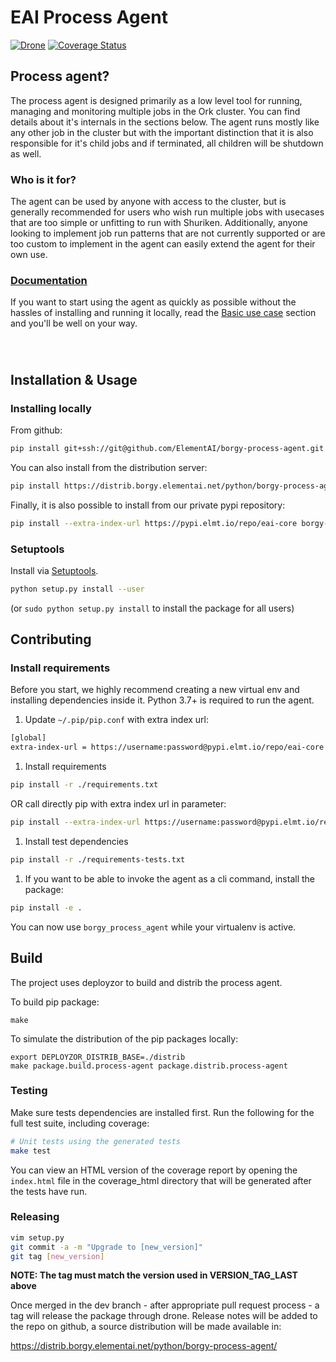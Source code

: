 # EAI Process Agent

[![Drone](https://drone.elementai.com:8443/api/badges/ElementAI/borgy-process-agent/status.svg?branch=dev)](https://drone.elementai.com:8443/ElementAI/borgy-process-agent)
[![Coverage Status](https://coveralls.io/repos/github/ElementAI/borgy-process-agent/badge.svg?branch=master&t=zqIPKC)](https://coveralls.io/github/ElementAI/borgy-process-agent)

## Process agent?
The process agent is designed primarily as a low level tool for running, managing and monitoring multiple jobs in the
Ork cluster. You can find details about it's internals in the sections below.
The agent runs mostly like any other job in the cluster but with the important distinction that it is also
responsible for it's child jobs and if terminated, all children will be shutdown as well.

### Who is it for?
The agent can be used by anyone with access to the cluster, but is generally recommended for users who wish
run multiple jobs with usecases that are too simple or unfitting to run with Shuriken. Additionally, anyone looking
to implement job run patterns that are not currently supported or are too custom to implement in the agent can
easily extend the agent for their own use.

### [Documentation](tutorial.md)

If you want to start using the agent as quickly as possible without the hassles of installing
and running it locally, read the [Basic use case](tutorial.md#basic-usage) section and you'll be well on your way.

###
<br />

## Installation & Usage

### Installing locally

From github:
```sh
pip install git+ssh://git@github.com/ElementAI/borgy-process-agent.git
```

You can also install from the distribution server:
```sh
pip install https://distrib.borgy.elementai.net/python/borgy-process-agent/borgy-process-agent-[version].tar.gz
```

Finally, it is also possible to install from our private pypi repository:

```sh
pip install --extra-index-url https://pypi.elmt.io/repo/eai-core borgy-process-agent==[version]
```

### Setuptools

Install via [Setuptools](https://pypi.python.org/pypi/setuptools).

```sh
python setup.py install --user
```
(or `sudo python setup.py install` to install the package for all users)

## Contributing

### Install requirements

Before you start, we highly recommend creating a new virtual env and installing dependencies inside it.
Python 3.7+ is required to run the agent.

1. Update `~/.pip/pip.conf` with extra index url:
```sh
[global]
extra-index-url = https://username:password@pypi.elmt.io/repo/eai-core
```
1. Install requirements
```sh
pip install -r ./requirements.txt
```
OR call directly pip with extra index url in parameter:
```sh
pip install --extra-index-url https://username:password@pypi.elmt.io/repo/eai-core -r ./requirements.txt
```
1. Install test dependencies
```sh
pip install -r ./requirements-tests.txt
```
1. If you want to be able to invoke the agent as a cli command, install the package:
```sh
pip install -e .
```
You can now use `borgy_process_agent` while your virtualenv is active.

## Build

The project uses deployzor to build and distrib the process agent.

To build pip package:
```
make
```

To simulate the distribution of the pip packages locally:
```
export DEPLOYZOR_DISTRIB_BASE=./distrib
make package.build.process-agent package.distrib.process-agent
```


### Testing

Make sure tests dependencies are installed first.
Run the following for the full test suite, including coverage:

```sh
# Unit tests using the generated tests
make test
```
You can view an HTML version of the coverage report by opening the `index.html` file in the
coverage_html directory that will be generated after the tests have run.

### Releasing

```sh
vim setup.py
git commit -a -m "Upgrade to [new_version]"
git tag [new_version]
```

**NOTE: The tag must match the version used in VERSION_TAG_LAST above**

Once merged in the dev branch - after appropriate pull request process - a tag will
release the package through drone. Release notes will be added to the repo on github,
a source distribution will be made available in:

https://distrib.borgy.elementai.net/python/borgy-process-agent/